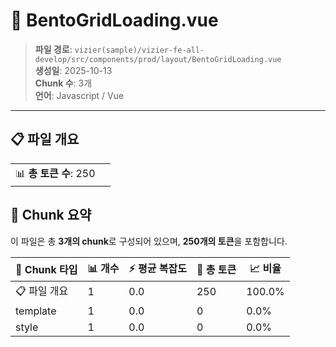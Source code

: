 # 📄 BentoGridLoading.vue

> **파일 경로**: `vizier(sample)/vizier-fe-all-develop/src/components/prod/layout/BentoGridLoading.vue`  
> **생성일**: 2025-10-13  
> **Chunk 수**: 3개  
> **언어**: Javascript / Vue
---





## 📋 파일 개요

| | |
|--|--|
| 📊 **총 토큰 수**: 250 |  |






## 🧩 Chunk 요약

이 파일은 총 **3개의 chunk**로 구성되어 있으며, **250개의 토큰**을 포함합니다.

| 🧩 Chunk 타입 | 📊 개수 | ⚡ 평균 복잡도 | 📝 총 토큰 | 📈 비율 |
|---------------|--------|-------------|----------|--------|
| 📋 파일 개요 | 1 | 0.0 | 250 | 100.0% |
| template | 1 | 0.0 | 0 | 0.0% |
| style | 1 | 0.0 | 0 | 0.0% |

